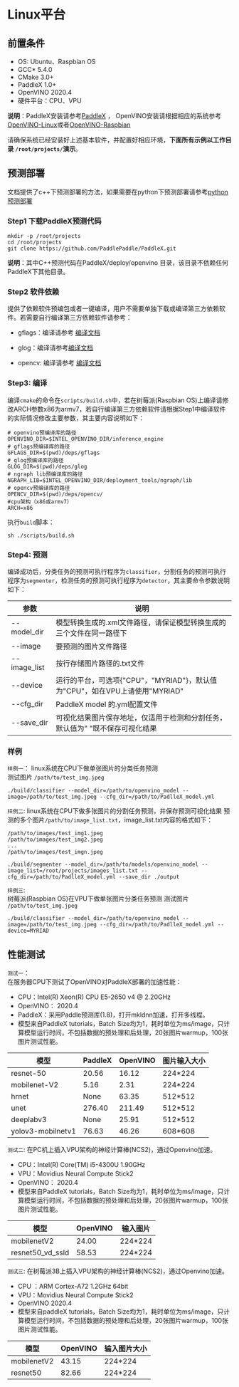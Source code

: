 # Linux平台


## 前置条件

* OS: Ubuntu、Raspbian OS
* GCC* 5.4.0
* CMake 3.0+
* PaddleX 1.0+
* OpenVINO 2020.4 
* 硬件平台：CPU、VPU
  
**说明**：PaddleX安装请参考[PaddleX](https://paddlex.readthedocs.io/zh_CN/develop/install.html) ， OpenVINO安装请根据相应的系统参考[OpenVINO-Linux](https://docs.openvinotoolkit.org/latest/_docs_install_guides_installing_openvino_linux.html)或者[OpenVINO-Raspbian](https://docs.openvinotoolkit.org/latest/openvino_docs_install_guides_installing_openvino_raspbian.html)

请确保系统已经安装好上述基本软件，并配置好相应环境，**下面所有示例以工作目录 `/root/projects/`演示**。



## 预测部署  

文档提供了c++下预测部署的方法，如果需要在python下预测部署请参考[python预测部署](./python.md)

### Step1 下载PaddleX预测代码
```
mkdir -p /root/projects
cd /root/projects
git clone https://github.com/PaddlePaddle/PaddleX.git
```
**说明**：其中C++预测代码在PaddleX/deploy/openvino 目录，该目录不依赖任何PaddleX下其他目录。

### Step2 软件依赖
提供了依赖软件预编包或者一键编译，用户不需要单独下载或编译第三方依赖软件。若需要自行编译第三方依赖软件请参考：

- gflags：编译请参考 [编译文档](https://gflags.github.io/gflags/#download)  

- glog：编译请参考[编译文档](https://github.com/google/glog)

- opencv: 编译请参考 
[编译文档](https://docs.opencv.org/master/d7/d9f/tutorial_linux_install.html)
 

  
### Step3: 编译
编译`cmake`的命令在`scripts/build.sh`中，若在树莓派(Raspbian OS)上编译请修改ARCH参数x86为armv7，若自行编译第三方依赖软件请根据Step1中编译软件的实际情况修改主要参数，其主要内容说明如下：
```
# openvino预编译库的路径
OPENVINO_DIR=$INTEL_OPENVINO_DIR/inference_engine
# gflags预编译库的路径
GFLAGS_DIR=$(pwd)/deps/gflags
# glog预编译库的路径
GLOG_DIR=$(pwd)/deps/glog
# ngraph lib预编译库的路径
NGRAPH_LIB=$INTEL_OPENVINO_DIR/deployment_tools/ngraph/lib
# opencv预编译库的路径
OPENCV_DIR=$(pwd)/deps/opencv/
#cpu架构（x86或armv7）
ARCH=x86
```
执行`build`脚本：
 ```shell
 sh ./scripts/build.sh
 ```  

### Step4: 预测

编译成功后，分类任务的预测可执行程序为`classifier`，分割任务的预测可执行程序为`segmenter`，检测任务的预测可执行程序为`detector`，其主要命令参数说明如下：

|  参数   | 说明  |
|  ----  | ----  |
| --model_dir  | 模型转换生成的.xml文件路径，请保证模型转换生成的三个文件在同一路径下|
| --image  | 要预测的图片文件路径 |
| --image_list  | 按行存储图片路径的.txt文件 |
| --device  | 运行的平台，可选项{"CPU"，"MYRIAD"}，默认值为"CPU"，如在VPU上请使用"MYRIAD"|
| --cfg_dir | PaddleX model 的.yml配置文件 |
| --save_dir | 可视化结果图片保存地址，仅适用于检测和分割任务，默认值为" "既不保存可视化结果 |

### 样例
`样例一`：
linux系统在CPU下做单张图片的分类任务预测  
测试图片 `/path/to/test_img.jpeg`  

```shell
./build/classifier --model_dir=/path/to/openvino_model --image=/path/to/test_img.jpeg --cfg_dir=/path/to/PadlleX_model.yml
```


`样例二`:
linux系统在CPU下做多张图片的分割任务预测，并保存预测可视化结果
预测的多个图片`/path/to/image_list.txt`，image_list.txt内容的格式如下：
```
/path/to/images/test_img1.jpeg
/path/to/images/test_img2.jpeg
...
/path/to/images/test_imgn.jpeg
```

```shell
./build/segmenter --model_dir=/path/to/models/openvino_model --image_list=/root/projects/images_list.txt --cfg_dir=/path/to/PadlleX_model.yml --save_dir ./output
```

`样例三`:  
树莓派(Raspbian OS)在VPU下做单张图片分类任务预测
测试图片 `/path/to/test_img.jpeg`  

```shell
./build/classifier --model_dir=/path/to/openvino_model --image=/path/to/test_img.jpeg --cfg_dir=/path/to/PadlleX_model.yml --device=MYRIAD
```

## 性能测试
`测试一`：  
在服务器CPU下测试了OpenVINO对PaddleX部署的加速性能：
- CPU：Intel(R) Xeon(R) CPU E5-2650 v4 @ 2.20GHz
- OpenVINO： 2020.4
- PaddleX：采用Paddle预测库(1.8)，打开mkldnn加速，打开多线程。
- 模型来自PaddleX tutorials，Batch Size均为1，耗时单位为ms/image，只计算模型运行时间，不包括数据的预处理和后处理，20张图片warmup，100张图片测试性能。

|模型| PaddleX| OpenVINO |  图片输入大小|
|---|---|---|---|
|resnet-50 | 20.56 | 16.12 | 224*224 |
|mobilenet-V2 | 5.16 | 2.31 |224*224|
|hrnet | None | 63.35 |512*512|
|unet | 276.40 | 211.49 |512*512|
|deeplabv3 | None | 25.91 |512*512|
|yolov3-mobilnetv1 |76.63| 46.26|608*608 |   

`测试二`:
在PC机上插入VPU架构的神经计算棒(NCS2)，通过Openvino加速。
- CPU：Intel(R) Core(TM) i5-4300U 1.90GHz
- VPU：Movidius Neural Compute Stick2
- OpenVINO： 2020.4
- 模型来自PaddleX tutorials，Batch Size均为1，耗时单位为ms/image，只计算模型运行时间，不包括数据的预处理和后处理，20张图片warmup，100张图片测试性能。  

|模型|OpenVINO|输入图片|
|---|---|---|
|mobilenetV2|24.00|224*224|
|resnet50_vd_ssld|58.53|224*224|    

`测试三`:
在树莓派3B上插入VPU架构的神经计算棒(NCS2)，通过Openvino加速。
- CPU ：ARM Cortex-A72 1.2GHz 64bit
- VPU：Movidius Neural Compute Stick2
- OpenVINO 2020.4
- 模型来自paddleX tutorials，Batch Size均为1，耗时单位为ms/image，只计算模型运行时间，不包括数据的预处理和后处理，20张图片warmup，100张图片测试性能。  

|模型|OpenVINO|输入图片大小|
|---|---|---|
|mobilenetV2|43.15|224*224|
|resnet50|82.66|224*224|  
